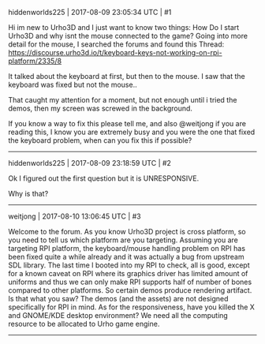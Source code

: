 hiddenworlds225 | 2017-08-09 23:05:34 UTC | #1

Hi im new to Urho3D and I just want to know two things:  How Do I start Urho3D and why isnt the mouse connected to the game? Going into more detail for the mouse, I searched the forums and found this Thread:  https://discourse.urho3d.io/t/keyboard-keys-not-working-on-rpi-platform/2335/8

It  talked about the keyboard at first, but then to the mouse. I saw that the keyboard was fixed but not the mouse.. 

That caught my attention for a moment, but not enough until i tried the demos, then my screen was screwed in the background.

If you know a way to fix this please tell me, and also @weitjong if you are reading this, I know you are extremely busy and you were the one that fixed the keyboard problem, when can you fix this if possible?

-------------------------

hiddenworlds225 | 2017-08-09 23:18:59 UTC | #2

Ok I figured out the first question but it is UNRESPONSIVE.

Why is that?

-------------------------

weitjong | 2017-08-10 13:06:45 UTC | #3

Welcome to the forum. As you know Urho3D project is cross platform, so you need to tell us which platform are you targeting. Assuming you are targeting RPI platform, the keyboard/mouse handling problem on RPI has been fixed quite a while already and it was actually a bug from upstream SDL library. The last time I booted into my RPI to check, all is good, except for a known caveat on RPI where its graphics driver has limited amount of uniforms and thus we can only make RPI supports half of number of bones compared to other platforms. So certain demos produce rendering artifact. Is that what you saw? The demos (and the assets) are not designed specifically for RPI in mind. As for the responsiveness, have you killed the X and GNOME/KDE desktop environment? We need all the computing resource to be allocated to Urho game engine.

-------------------------

